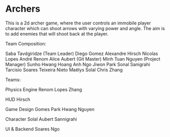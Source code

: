 # Archers

This is a 2d archer game, where the user controls an immobile player character which can shoot arrows with varying power and angle. The aim is to add enemies that will shoot back at the player.

Team Composition:

  Saba Tavdgiridze (Team Leader)
  Diego Gomez
  Alexandre Hirsch
  Nícolas Lopes
  André Renom
  Alice Aubert (Git Master)
  Minh Tuan Nguyen (Project Manager)
  Sunho Hwang
  Hoang Anh Ngo
  Jiwon Park
  Sonal Sanigrahi
  Tarcisio Soares Teixeira Nieto
  Maëlys Solal
  Chris Zhang
  
Teams:

Physics Engine
  Renom
  Lopes
  Zhang

HUD
  Hirsch

Game Design
  Gomes
  Park
  Hwang
  Nguyen

Character
  Solal
  Aubert
  Sannigrahi

UI & Backend
  Soares
  Ngo
